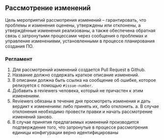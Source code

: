 ## Рассмотрение изменений

Цель мероприятий рассмотрения изменений – гарантировать, что проблемы и изменения
оценены, утверждены или отклонены, а утверждённые изменения реализованы, а также
обеспечена обратная связь с затронутыми процессами через сообщения о проблемах и
управление изменениями, установленными в процессе планирования создания ПО.

### Регламент

1. Для рассмотрений изменений создается Pull Request в Github.
2. Название должно содержать краткое описание изменений.
3. В описании должна быть ссылка на сообщение об ошибке, которое релизуется с помощью `#issue-number`.
4. Добавить в reviewers человека, который не причастен к этим изменениям.
5. Reviewers обязаны в течение дня просмотреть изменения и дать вердикт к изменениям: либо принять их, либо отклонить.
   a. В случае отклонения необходимо провести правки и начать рассмотрение изменений заново.
6. В случае принятия предлагаемых изменений производится подтверждение того, что затронутые в
   процессе рассмотрения единицы конфигурации верно идентифицированы
